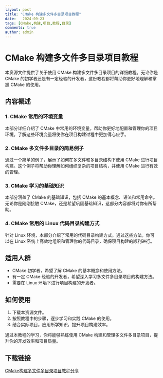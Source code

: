 ```yaml
---
layout: post
title: "CMake 构建多文件多目录项目教程"
date:   2024-09-23
tags: [CMake,构建,项目,教程,目录]
comments: true
author: admin
---
```

# CMake 构建多文件多目录项目教程

本资源文件提供了关于使用 CMake 构建多文件多目录项目的详细教程。无论你是 CMake 的初学者还是有一定经验的开发者，这份教程都将帮助你更好地理解和掌握 CMake 的使用。

## 内容概述

### 1. CMake 常用的环境变量
本部分详细介绍了 CMake 中常用的环境变量，帮助你更好地配置和管理你的项目环境。了解这些环境变量将使你在项目构建过程中更加得心应手。

### 2. CMake 多文件多目录的简易例子
通过一个简单的例子，展示了如何在多文件和多目录结构下使用 CMake 进行项目构建。这个例子将帮助你理解如何组织复杂的项目结构，并使用 CMake 进行有效的管理。

### 3. CMake 学习的基础知识
本部分涵盖了 CMake 的基础知识，包括 CMake 的基本概念、语法和常用命令。无论你是刚刚接触 CMake，还是希望巩固基础知识，这部分内容都将对你有所帮助。

### 4. CMake 常用的 Linux 代码目录构建方式
针对 Linux 环境，本部分介绍了常用的代码目录构建方式。通过这些方法，你可以在 Linux 系统上高效地组织和管理你的代码目录，确保项目构建的顺利进行。

## 适用人群

- CMake 初学者，希望了解 CMake 的基本概念和使用方法。
- 有一定 CMake 经验的开发者，希望深入学习多文件多目录项目的构建方法。
- 需要在 Linux 环境下进行项目构建的开发者。

## 如何使用

1. 下载本资源文件。
2. 按照教程中的步骤，逐步学习和实践 CMake 的使用。
3. 结合实际项目，应用所学知识，提升项目构建效率。

通过本教程的学习，你将能够熟练使用 CMake 构建和管理多文件多目录项目，提升你的开发效率和项目质量。

## 下载链接

[CMake构建多文件多目录项目教程分享](https://pan.quark.cn/s/478a61224aa1)